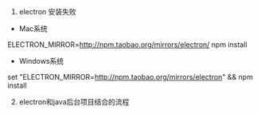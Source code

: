 1. electron 安装失败

- Mac系统

ELECTRON_MIRROR=http://npm.taobao.org/mirrors/electron/ npm install

- Windows系统

set "ELECTRON_MIRROR=http://npm.taobao.org/mirrors/electron" && npm install

2. electron和java后台项目结合的流程
